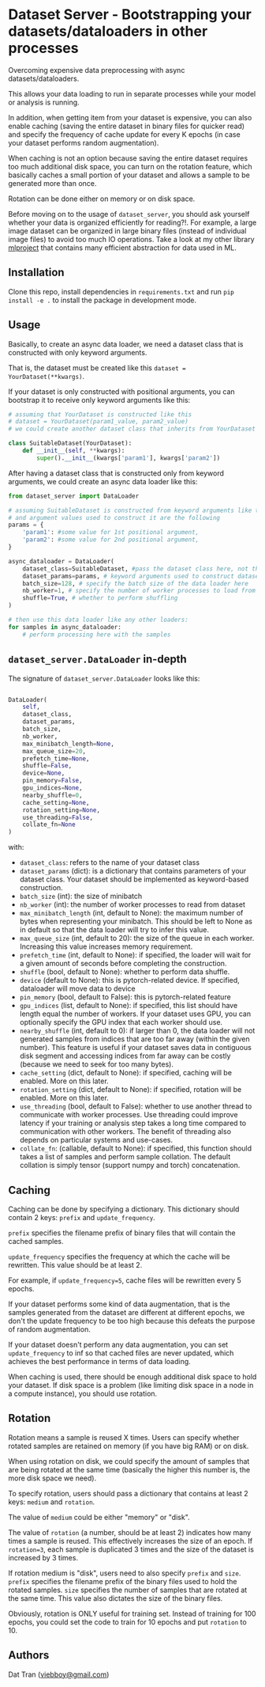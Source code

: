 # Dataset Server - Bootstrapping your datasets/dataloaders in other processes

Overcoming expensive data preprocessing with async datasets/dataloaders. 

This allows your data loading to run in separate processes while your model or analysis is running.

In addition, when getting item from your dataset is expensive, you can also enable caching (saving the entire dataset in binary files for quicker read) and specify the frequency of cache update for every K epochs (in case your dataset performs random augmentation). 

When caching is not an option because saving the entire dataset requires too much additional disk space, you can turn on the rotation feature, which basically caches a small portion of your dataset and allows a sample to be generated more than once. 

Rotation can be done either on memory or on disk space. 

Before moving on to the usage of `dataset_server`, you should ask yourself whether your data is organized efficiently for reading?!. 
For example, a large image dataset can be organized in large binary files (instead of individual image files) to avoid too much IO operations. 
Take a look at my other library [mlproject](https://github.com/viebboy/mlproject) that contains many efficient abstraction for data used in ML.


## Installation

Clone this repo, install dependencies in `requirements.txt` and run `pip install -e .` to install the package in development mode. 

## Usage

Basically, to create an async data loader, we need a dataset class that is constructed with only keyword arguments. 

That is, the dataset must be created like this `dataset = YourDataset(**kwargs)`. 

If your dataset is only constructed with positional arguments, you can bootstrap it to receive only keyword arguments like this:

```python
# assuming that YourDataset is constructed like this
# dataset = YourDataset(param1_value, param2_value)
# we could create another dataset class that inherits from YourDataset and constructs only from keyword arguments

class SuitableDataset(YourDataset):
    def __init__(self, **kwargs):
        super().__init__(kwargs['param1'], kwargs['param2'])
```

After having a dataset class that is constructed only from keyword arguments, we could create an async data loader like this:

```python
from dataset_server import DataLoader

# assuming SuitableDataset is constructed from keyword arguments like the one above
# and argument values used to construct it are the following
params = {
    'param1': #some value for 1st positional argument,
    'param2': #some value for 2nd positional argument,
}

async_dataloader = DataLoader(
    dataset_class=SuitableDataset, #pass the dataset class here, not the object
    dataset_params=params, # keyword arguments used to construct dataset object here 
    batch_size=128, # specify the batch size of the data loader here
    nb_worker=1, # specify the number of worker processes to load from the dataset
    shuffle=True, # whether to perform shuffling
)

# then use this data loader like any other loaders:
for samples in async_dataloader:
    # perform processing here with the samples
```

## `dataset_server.DataLoader` in-depth 

The signature of `dataset_server.DataLoader` looks like this:

```python

DataLoader(
    self,
    dataset_class,
    dataset_params,
    batch_size,
    nb_worker,
    max_minibatch_length=None, 
    max_queue_size=20,
    prefetch_time=None,
    shuffle=False,
    device=None,
    pin_memory=False,
    gpu_indices=None,
    nearby_shuffle=0,
    cache_setting=None,
    rotation_setting=None,
    use_threading=False,
    collate_fn=None
)
```

with:

- `dataset_class`: refers to the name of your dataset class
- `dataset_params` (dict): is a dictionary that contains parameters of your dataset class.
  Your dataset should be implemented as keyword-based construction.
- `batch_size` (int): the size of minibatch
- `nb_worker` (int): the number of worker processes to read from dataset
- `max_minibatch_length` (int, default to None): the maximum number of bytes when representing your minibatch. 
  This should be left to None as in default so that the data loader will try to infer this value.
- `max_queue_size` (int, default to 20): the size of the queue in each worker.
  Increasing this value increases memory requirement.
- `prefetch_time` (int, default to None): if specified, the loader will wait for a given amount of seconds before completing the construction.
- `shuffle` (bool, default to None): whether to perform data shuffle.
- `device` (default to None): this is pytorch-related device. If specified, dataloader will move data to device
- `pin_memory` (bool, default to False): this is pytorch-related feature
- `gpu_indices` (list, default to None): if specified, this list should have length equal the number of workers.
  If your dataset uses GPU, you can optionally specify the GPU index that each worker should use.
- `nearby_shuffle` (int, default to 0): if larger than 0, the data loader will not generated samples from indices that are too far away (within the given number).
  This feature is useful if your dataset saves data in contiguous disk segment and accessing indices from far away can be costly (because we need to seek for too many bytes).
- `cache_setting` (dict, default to None): if specified, caching will be enabled. More on this later. 
- `rotation_setting` (dict, default to None): if specified, rotation will be enabled. More on this later.
- `use_threading` (bool, default to False): whether to use another thread to communicate with worker processes. 
  Use threading could improve latency if your training or analysis step takes a long time compared to communication with other workers. 
  The benefit of threading also depends on particular systems and use-cases.
- `collate_fn`: (callable, default to None): if specified, this function should takes a list of samples and perform sample collation. 
  The default collation is simply tensor (support numpy and torch) concatenation. 


## Caching

Caching can be done by specifying a dictionary. This dictionary should contain 2 keys: `prefix` and `update_frequency`. 

`prefix` specifies the filename prefix of binary files that will contain the cached samples.

`update_frequency` specifies the frequency at which the cache will be rewritten. This value should be at least 2.

For example, if `update_frequency=5`, cache files will be rewritten every 5 epochs.

If your dataset performs some kind of data augmentation, that is the samples generated from the dataset are different at different epochs, we don't the update frequency to be too high because this defeats the purpose of random augmentation.

If your dataset doesn't perform any data augmentation, you can set `update_frequency` to inf so that cached files are never updated, which achieves the best performance in terms of data loading.

When caching is used, there should be enough additional disk space to hold your dataset. If disk space is a problem (like limiting disk space in a node in a compute instance), you should use rotation.


## Rotation

Rotation means a sample is reused X times. Users can specify whether rotated samples are retained on memory (if you have big RAM) or on disk. 

When using rotation on disk, we could specify the amount of samples that are being rotated at the same time (basically the higher this number is, the more disk space we need).

To specify rotation, users should pass a dictionary that contains at least 2 keys: `medium` and `rotation`. 

The value of `medium` could be either "memory" or "disk".

The value of `rotation` (a number, should be at least 2) indicates how many times a sample is reused. This effectively increases the size of an epoch. 
If `rotation=3`, each sample is duplicated 3 times and the size of the dataset is increased by 3 times. 

If rotation medium is "disk", users need to also specify `prefix` and `size`.
`prefix` specifies the filename prefix of the binary files used to hold the rotated samples.
`size` specifies the number of samples that are rotated at the same time. This value also dictates the size of the binary files.

Obviously, rotation is ONLY useful for training set. Instead of training for 100 epochs, you could set the code to train for 10 epochs and put `rotation` to 10. 

## Authors
Dat Tran (viebboy@gmail.com)
